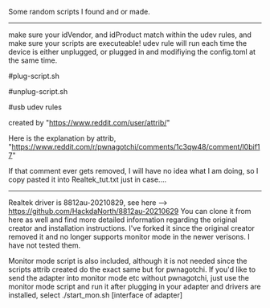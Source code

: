 Some random scripts I found and or made. 

------
make sure your idVendor, and idProduct match within the udev rules, and make sure your scripts are executeable! 
udev rule will run each time the device is either unplugged, or plugged in and modifiying the config.toml at the same time.

#plug-script.sh 

#unplug-script.sh 

#usb udev rules 

created by "https://www.reddit.com/user/attrib/"

Here is the explanation by attrib, "https://www.reddit.com/r/pwnagotchi/comments/1c3qw48/comment/l0bif17"

If that comment ever gets removed, I will have no idea what I am doing, so I copy pasted it into Realtek_tut.txt just in case....

---------


Realtek driver is 8812au-20210829, see here --> https://github.com/HackdaNorth/8812au-20210629 
You can clone it from here as well and find more detailed information regarding the original creator and installation instructions. 
I've forked it since the original creator removed it and no longer supports monitor mode in the newer verisons. I have not tested them.

Monitor mode script is also included, although it is not needed since the scripts attrib created do the exact same but for pwnagotchi. If you'd like to send the adapter into monitor mode etc without pwnagotchi, just use the monitor mode script and run it after plugging in your adapter and drivers are installed, select ./start_mon.sh [interface of adapter]


